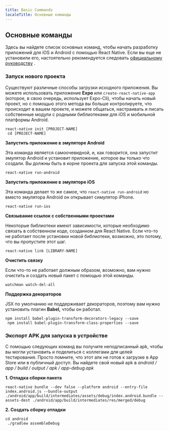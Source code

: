 ```yaml
---
title: Basic Commands
localeTitle: Основные команды
---
```

## Основные команды

Здесь вы найдете список основных команд, чтобы начать разработку приложений для iOS и Android с помощью React Native. Если вы еще не установили его, настоятельно рекомендуется следовать [официальному руководству](https://facebook.github.io/react-native/docs/getting-started.html) .

### Запуск нового проекта

Существуют различные способы загрузки исходного приложения. Вы можете использовать приложение **Expo** или `create-react-native-app` (которое, в свою очередь, использует Expo-Cli), чтобы начать новый проект, но с помощью этого метода вы больше контролируете, что происходит в вашем проекте, и можете общаться, настраивать и писать собственные модули с родными библиотеками для iOS и мобильной платформы Android.
```
react-native init [PROJECT-NAME] 
 cd [PROJECT-NAME] 
```

**Запустить приложение в эмуляторе Android**

Эта команда является самоочевидной, и, как говорится, она запустит эмулятор Android и установит приложение, которое вы только что создали. Вы должны быть в корне проекта для запуска этой команды.
```
react-native run-android 
```

**Запустить приложение в эмуляторе iOS**

Эта команда делает то же самое, что `react-native run-android` но вместо эмулятора Android он открывает симулятор iPhone.
```
react-native run-ios 
```

**Связывание ссылок с собственными проектами**

Некоторые библиотеки имеют зависимости, которые необходимо связать в собственном коде, созданном для React Native. Если что-то не работает после установки новой библиотеки, возможно, это потому, что вы пропустите этот шаг.
```
react-native link [LIBRARY-NAME] 
```

**Очистить связку**

Если что-то не работает должным образом, возможно, вам нужно очистить и создать новый пакет с помощью этой команды.
```
watchman watch-del-all 
```

**Поддержка декораторов**

JSX по умолчанию не поддерживает декораторов, поэтому вам нужно установить плагин **Babel,** чтобы он работал.
```
npm install babel-plugin-transform-decorators-legacy --save 
 npm install babel-plugin-transform-class-properties --save 
```

### Экспорт APK для запуска в устройстве

С помощью следующих команд вы получите неподписанный apk, чтобы вы могли установить и поделиться с коллегами для целей тестирования. Просто помните, что этот апк не готов к загрузке в App Store или в публичный доступ. Вы найдете свой новый apk в _android / app / build / output / apk / app-debug.apk_

**1\. Отладка сборки пакета**
```
react-native bundle --dev false --platform android --entry-file index.android.js --bundle-output ./android/app/build/intermediates/assets/debug/index.android.bundle --assets-dest ./android/app/build/intermediates/res/merged/debug 
```

**2\. Создать сборку отладки**
```
cd android 
 ./gradlew assembleDebug 

```

